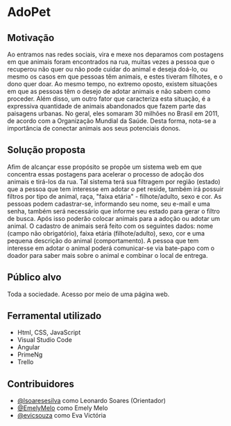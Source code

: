 # AdoPet

## Motivação
Ao entramos nas redes sociais, vira e mexe nos deparamos com postagens em que animais foram encontrados na rua, muitas vezes a pessoa que o recuperou não quer ou não pode cuidar do animal e deseja doá-lo, ou mesmo os casos em que pessoas têm animais, e estes tiveram filhotes, e o dono quer doar. Ao mesmo tempo, no extremo oposto, existem situações em que as pessoas têm o desejo de adotar animais e não sabem como proceder.
Além disso, um outro fator que caracteriza esta situação, é a expressiva quantidade de animais abandonados que fazem parte das paisagens urbanas. No geral, eles somaram 30 milhões no Brasil em 2011, de acordo com a Organização Mundial da Saúde. Desta forma, nota-se a importância de conectar animais aos seus potenciais donos.

## Solução proposta
Afim de alcançar esse propósito se propõe um sistema web em que concentra essas postagens para acelerar o processo de adoção dos animais e tirá-los da rua. Tal sistema terá sua filtragem por região (estado) que a pessoa que tem interesse em adotar o pet reside, também irá possuir filtros por tipo de animal, raça, "faixa etária" - filhote/adulto, sexo e cor. 
As pessoas podem cadastrar-se, informando seu nome, seu e-mail e uma senha, também será necessário que informe seu estado para gerar o filtro de busca. Após isso poderão colocar animais para a adoção ou adotar um animal. O cadastro de animais será feito com os seguintes dados: nome (campo não obrigatório), faixa etária (filhote/adulto), sexo, cor e uma pequena descrição do animal (comportamento). A pessoa que tem interesse em adotar o animal poderá comunicar-se via bate-papo com o doador para saber mais sobre o animal e combinar o local de entrega.


## Público alvo
Toda a sociedade. Acesso por meio de uma página web.

## Ferramental utilizado
- Html, CSS, JavaScript
- Visual Studio Code
- Angular
- PrimeNg
- Trello

## Contribuidores
- [@lsoaresesilva](https://github.com/lsoaresesilva) como Leonardo Soares (Orientador)
- [@EmelyMelo](https://github.com/EmelyMelo) como Emely Melo
- [@evicsouza](https://github.com/evicsouza) como Eva Victória

